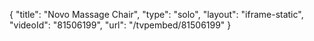 {
    "title": "Novo Massage Chair",
    "type": "solo",
    "layout": "iframe-static",
    "videoId": "81506199",
    "url": "\/tvpembed\/81506199"
}